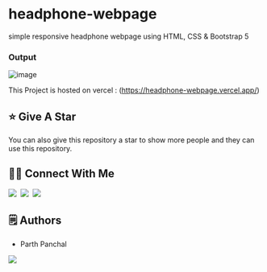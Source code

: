 # headphone-webpage
 simple responsive headphone webpage using HTML, CSS & Bootstrap 5

### Output

![image](https://github.com/user-attachments/assets/542ff4e1-dd99-4e1a-bb45-1f0b48b2741e)

This Project is hosted on vercel : (https://headphone-webpage.vercel.app/)

## :star: Give A Star

You can also give this repository a star to show more people and they can use this repository.

## 🙋‍♂️ Connect With Me

[<img src="https://skillicons.dev/icons?i=github" />](https://github.com/parth2367)&nbsp;
[<img src="https://skillicons.dev/icons?i=linkedin" />](www.linkedin.com/in/parth-panchal7)&nbsp;
[<img src="https://skillicons.dev/icons?i=instagram" />](https://www.instagram.com/_parth.panchal/)&nbsp;

## 🗒️ Authors

- Parth Panchal

<p align="left">
  <a href="https://skillicons.dev">
    <a href="https://github.com/parth2367">
      <img src="https://skillicons.dev/icons?i=github" />
    </a>
  </a>
</p>
